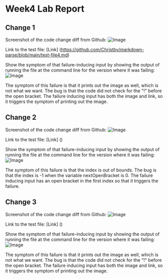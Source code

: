 # Week4 Lab Report

## Change 1
Screenshot of the code change diff from Github:
![Image](img1)

Link to the test file:
[Link] (https://github.com/Christby/markdown-parse/blob/main/test-file4.md)

Show the symptom of that failure-inducing input by showing the output of running the file at the command line for the version where it was failing:
![Image](img2)

The symptom of this failure is that it prints out the image as well, which is not what we want. 
The bug is that the code did not check for the "!" before the open bracket.
The failure inducing input has both the image and link, so it triggers the symptom of printing out the image.


## Change 2
Screenshot of the code change diff from Github:
![Image](img3)

Link to the test file:
[Link] ()

Show the symptom of that failure-inducing input by showing the output of running the file at the command line for the version where it was failing:
![Image](img4)

The symptom of this failure is that the index is out of bounds.
The bug is that the index is -1 when the variable nextOpenBracket is 0. 
The failure inducing input has an open bracket in the first index so that it triggers the failure.


## Change 3
Screenshot of the code change diff from Github:
![Image](img5)

Link to the test file:
[Link] ()

Show the symptom of that failure-inducing input by showing the output of running the file at the command line for the version where it was failing:
![Image](img6)

The symptom of this failure is that it prints out the image as well, which is not what we want. The bug is that the code did not check for the 
"!" before the open bracket. The failure inducing input has both the image and link, so it triggers the symptom of printing out the image.
